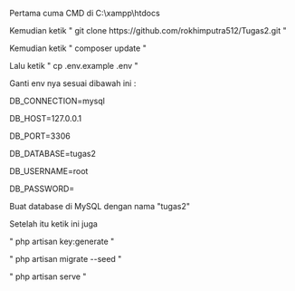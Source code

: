 <p>Pertama cuma CMD di C:\xampp\htdocs</p>
<p>Kemudian ketik " git clone https://github.com/rokhimputra512/Tugas2.git "</p>
<p>Kemudian ketik " composer update "</p>
<p>Lalu ketik " cp .env.example .env "</p>
<p>Ganti env nya sesuai dibawah ini :</p>
<p>DB_CONNECTION=mysql</p>
<p>DB_HOST=127.0.0.1</p>
<p>DB_PORT=3306</p>
<p>DB_DATABASE=tugas2</p>
<p>DB_USERNAME=root</p>
<p>DB_PASSWORD=</p>
<p>Buat database di MySQL dengan nama "tugas2"</p>
<p>Setelah itu ketik ini juga</p>
<p>" php artisan key:generate "</p>
<p>" php artisan migrate --seed "</p>
<p>" php artisan serve "</p>

